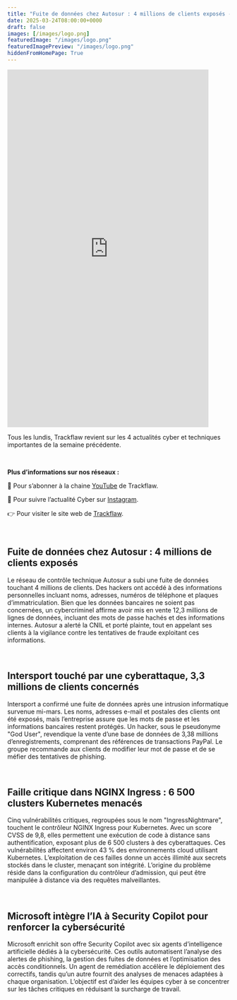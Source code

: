 ```yaml
---
title: "Fuite de données chez Autosur : 4 millions de clients exposés - Les4ActusCyber : semaine du 24 mars"
date: 2025-03-24T08:00:00+0000
draft: false
images: [/images/logo.png]
featuredImage: "/images/logo.png"
featuredImagePreview: "/images/logo.png"
hiddenFromHomePage: True
---
```

    
<div class="flex-container">
   <div class="flex-items">
   <iframe width="456" height="811" src="https://www.youtube.com/embed/6qFXsxP3GOs" 
   title="Fuite de données chez Autosur : 4 millions de clients exposés - #Les4ActusCyber : semaine du 24 mars" frameborder="0" allow="accelerometer; autoplay; clipboard-write; 
   encrypted-media; gyroscope; picture-in-picture; web-share" allowfullscreen></iframe>
   </div>

   <div class="flex-items">
      <p>Tous les lundis, Trackflaw revient sur les 4 actualités cyber et techniques importantes de la semaine précédente.</p>
      <br>
      <p><strong>Plus d’informations sur nos réseaux :</strong></p>
      <p>🔴 Pour s’abonner à la chaine <a href="https://www.youtube.com/@trackflaw" target="_blank" rel="noopener noreffer ">YouTube</a> de Trackflaw.</p>
      <p>📸 Pour suivre l’actualité Cyber sur <a href="https://www.instagram.com/trackflaw/" target="_blank" rel="noopener noreffer ">Instagram</a>.</p>
      <p>👉 Pour visiter le site web de <a href="https://trackflaw.com" target="_blank" rel="noopener noreffer ">Trackflaw</a>.</p>
   </div>
</div>

    
<br>

## Fuite de données chez Autosur : 4 millions de clients exposés


Le réseau de contrôle technique Autosur a subi une fuite de données touchant 4 millions de clients. Des hackers ont accédé à des informations personnelles incluant noms, adresses, numéros de téléphone et plaques d’immatriculation. Bien que les données bancaires ne soient pas concernées, un cybercriminel affirme avoir mis en vente 12,3 millions de lignes de données, incluant des mots de passe hachés et des informations internes. 
Autosur a alerté la CNIL et porté plainte, tout en appelant ses clients à la vigilance contre les tentatives de fraude exploitant ces informations.


<br>

## Intersport touché par une cyberattaque, 3,3 millions de clients concernés


Intersport a confirmé une fuite de données après une intrusion informatique survenue mi-mars. Les noms, adresses e-mail et postales des clients ont été exposés, mais l’entreprise assure que les mots de passe et les informations bancaires restent protégés.
Un hacker, sous le pseudonyme "God User", revendique la vente d’une base de données de 3,38 millions d’enregistrements, comprenant des références de transactions PayPal. Le groupe recommande aux clients de modifier leur mot de passe et de se méfier des tentatives de phishing.


<br>

## Faille critique dans NGINX Ingress : 6 500 clusters Kubernetes menacés


Cinq vulnérabilités critiques, regroupées sous le nom "IngressNightmare", touchent le contrôleur NGINX Ingress pour Kubernetes. Avec un score CVSS de 9,8, elles permettent une exécution de code à distance sans authentification, exposant plus de 6 500 clusters à des cyberattaques. 
Ces vulnérabilités affectent environ 43 % des environnements cloud utilisant Kubernetes. L’exploitation de ces failles donne un accès illimité aux secrets stockés dans le cluster, menaçant son intégrité. L’origine du problème réside dans la configuration du contrôleur d’admission, qui peut être manipulée à distance via des requêtes malveillantes.


<br>

## Microsoft intègre l’IA à Security Copilot pour renforcer la cybersécurité


Microsoft enrichit son offre Security Copilot avec six agents d’intelligence artificielle dédiés à la cybersécurité. Ces outils automatisent l’analyse des alertes de phishing, la gestion des fuites de données et l’optimisation des accès conditionnels. 
Un agent de remédiation accélère le déploiement des correctifs, tandis qu’un autre fournit des analyses de menaces adaptées à chaque organisation. L’objectif est d’aider les équipes cyber à se concentrer sur les tâches critiques en réduisant la surcharge de travail.

